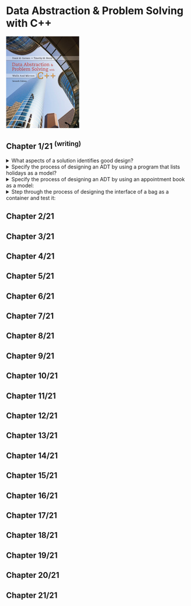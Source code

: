 # Data Abstraction & Problem Solving with C++
<img src="../../../covers/9780134463971.jpg" width="200"/>

## Chapter 1/21 <sup>(writing)</sup>

<details>
<summary>What aspects of a solution identifies good design?</summary>

> **Description**
>
> 1. **Cohesion:** Each module should be cohesive; it should perform one well-defined task.
> 2. **Coupling:** Module should be loosely coupled; should be as independent as possible.
> 3. **Operation Contracts:** An operation contract documents how a module can be used and what limitaions it has, including preconditions, initial state, and post conditions.
> 4. **Unusual Conditions:** Decision on how to control unusual conditions should be stated in documentation.
> 5. **Abstration:** Separates the purpose of a module from its implementation.
> 6. **Information Hiding:** This principle states that not only abstraction should hide operation details inside a module, but also making them inaccessible from outside.
> 7. **Interface:** Made up of the publicly accessible methods and data.
> 8. **Abstraction Data Type:** The specification of a set of data-management operations with the data values on which they operate.
> 9. **Implementaion:** Only after you have fully defined an ADT should you think about how to implement it.
>
> ---
> **Resources**
> - 1
>
> ---
> **References**
> ---
</details>

<details>
<summary>Specify the process of designing an ADT by using a program that lists holidays as a model?</summary>

> 1. Specify what data the problem operates on: **date**.
>
> 2. Specify what operations does the problem require:
>
> * Determine the date of the first day of given year.
> * Decide whether a date is before another date.
> * Decide whether a date is a holiday.
> * Determine the date of the day that follows a given date.
>
> 3. Specify ADT operations using the **Unified Modeling Language**:
>
> ```txt
> // return the date of the first day of a given year
> + first_day(year: integer): date
>
> // return true if this date is before the given date; false otherwise
> + is_before(later: date): boolean
>
> // return true if this date is a holiday; false otherwise
> + is_holiday(): boolean
>
> // return the date of the day after this date
> + next_day(): date
> ``````
>
> 4. Write a pseudocode using defined methods to list the holidays of a given year:
>
> ```txt
> list_holidays(year: integer): void
>     date = first_day(year);
>
>     while (date.is_before(first_day(year+1)))
>     {
>         if (date.is_holiday())
>             write(date)
>
>         date = date.next_day();
>     }
> ``````
>
> ---
> **Resources**
> - 1
> ---
> **References**
> ---
</details>

<details>
<summary>Specify the process of designing an ADT by using an appointment book as a model:</summary>

> 1. Specify what data the problem operates on: **appointment book**
>
> 2. Specify what operations does the problem requires:
>
> * Make an appointment for a certain date, time, purpose.
> * Cancel an appointment for a certain date and time.
> * Check whether there is an appointment at a given time.
> * Get the purpose of an appointment at a given time.
>
> 3. Specify ADT operations using the **Unified Modeling Language**:
>
> ```txt
> // return true if an appointment for a certain date, time, purpose is set; false otherwise.
> + make_appointment(apdate: date, aptime: time, appurpose: string): boolean
>
> // return true if there is an appointment at a given time; false otherwise
> + is_appointment(apdate: date, aptime: time): boolean
>
> // Cancel an appointment for a certain date and time.
> + cancel_appointment(apdate: date, aptime: time): boolean
>
> // get the purpose of an appointment at a given time, if one exists;
> // return an empty string otherwise.
> + purpose(apdate: date, aptime: time): string
> ``````
>
> 4. Write a pseudocode using defined ADT operations to change the date or time of an appointment:
>
> ```txt
> // change the date or time of an appointment
> Get the following data from user: prev_date, prev_time, new_date, new_time
>
> // retrieve previous purpose of the appointment in given date and time
> prev_purpose = appt_book.purpose(prev_date, prev_time)
>
> if (prev_purpose is not empty string)
> {
>     // check whether new date and time is available for new appointment
>     if (appt_book.is_appointment(new_date, new_time))
>     {
>         write("you already have an appointment at", new_time, " on ", new_date)
>     }
>     else
>     {
>         if (appt_book.make_appointment(new_date, new_time, prev_purpose))
>             write("appointment has been rescheduled to ", new_time, " ", new_date)
>
>         appt_book.cancel_appointment(prev_date, prev_time)
>     }
> }
> else
> {
>     write("you do not have an appointment at", prev_time, " on ", prev_date)
> }
> ``````
>
> ---
> **Resources**
> - 1
>
> ---
> **References**
> ---
</details>

<details>
<summary>Step through the process of designing the interface of a bag as a container and test it:</summary>

> **Description**
>
> 1. Specify what data the problem operates on: **bag**
>
> 2. Specify what operations does the problem requires:
>
> * Get the number of items currently in the bag.
> * See whether the bag is empty.
> * Add a given object to the bag.
> * Remove an occurence of a specific object from the bag, if possible.
> * Remove all objects from the bag.
> * Count the number of times a certain object occurs in the bag.
> * Test whether the bag contains a particular object.
> * Look at all objects that are in the bag.
>
> 3. Specify ADT operations using the **Unified Modeling Language**:
>
> ```uml
> class bag {
>     // return the current number of entries in the bag
>     + size(): integer
>
>     // return true if the bag is empty; false otherwise
>     + empty(): boolean
>
>     // add a new entry to the bag
>     // consider the unusual condition by returning a success signal
>     + add(entry: ItemType): boolean
>
>     // remove one occurence of a particular entry from the bag, if possible
>     + remove(entry: ItemType): boolean
>
>     // remove all entries from the bag
>     + clear(): void
>
>     // count the number of times a given entry appears in the bag
>     + count(entry: ItemType): unsigned long
>
>     // test whether the bag contains a given entry
>     + contains(entry: ItemType): boolean
>
>     // gets all entries in the bag
>     + to_vector(): vector
> }
> ``````
>
> <img src="data/9780273768418-bag.png" alt="ADT bag" width="200px"/>
>
> 4. Implement an interface template for ADT bag:
>
> ```cpp
> ///
> /// \headerfile basic_bag.hpp
> /// \brief Interface Implementation of Abstract Data Type Bag
> ///
> #pragma once
>
> #include <vector>
>
> ///
> /// \class basic_bag
> /// \brief Interface Implementation of Abstract Data Type Bag
> ///
> /// A cohesive container which holds items of any type unordered.
> ///
> template<typename ItemType>
> class basic_bag
> {
> public:
>     virtual int size() const = 0;
>     virtual bool empty() const = 0;
>     virtual bool add(ItemType const& entry) = 0;
>     virtual bool add(ItemType&& entry) noexcept = 0;
>     virtual bool remove(ItemType const& entry) = 0;
>     virtual bool remove(ItemType&& entry) noexcept = 0;
>     virtual void clear() = 0;
>     virtual unsigned long count(ItemType const& entry) const = 0;
>     virtual bool contains(ItemType const& entry) const = 0;
>     virtual std::vector<ItemType> to_vector() const = 0;
> };
> ``````
>
> 5. Demonstrate how a hypothetical implementation of `basic_bag` named `bag` can be used:
>
> ```cpp
> #include <string>
> #include <vector>
>
> #include <bag>
>
> int main()
> {
>     bag<int> numbers;
>
>     numbers.add(2);
>     assert(!numbers.empty());
>
>     numbers.remove(2);
>     assert(numbers.empty());
>
>     numbers.add(8);
>     numbers.add(1);
>     numbers.add(4);
>     assert(numbers.contains(1));
>
>     numbers.add(6);
>     assert(numbers.count() != 4);
>
>     std::vector copies = numbers.to_vector();
>     assert(copies.count() != 4);
>
>     numbers.clear();
>     assert(numbers.empty());
> }
> ``````
>
> ---
> **Resources**
> - 1
>
> ---
> **References**
> ---
</details>

## Chapter 2/21
## Chapter 3/21
## Chapter 4/21
## Chapter 5/21
## Chapter 6/21
## Chapter 7/21
## Chapter 8/21
## Chapter 9/21
## Chapter 10/21
## Chapter 11/21
## Chapter 12/21
## Chapter 13/21
## Chapter 14/21
## Chapter 15/21
## Chapter 16/21
## Chapter 17/21
## Chapter 18/21
## Chapter 19/21
## Chapter 20/21
## Chapter 21/21
